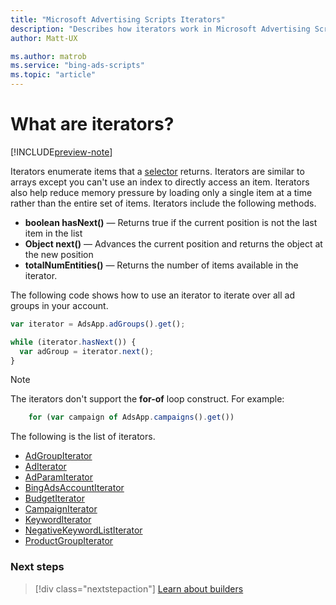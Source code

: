 ```yaml
---
title: "Microsoft Advertising Scripts Iterators"
description: "Describes how iterators work in Microsoft Advertising Scripts."
author: Matt-UX

ms.author: matrob
ms.service: "bing-ads-scripts"
ms.topic: "article"
---
```


# What are iterators?

[!INCLUDE[preview-note](../includes/preview-note.md)]

Iterators enumerate items that a [selector](selectors.md) returns. Iterators are similar to arrays except you can't use an index to directly access an item. Iterators also help reduce memory pressure by loading only a single item at a time rather than the entire set of items. Iterators include the following methods.

- **boolean hasNext()** &mdash; Returns true if the current position is not the last item in the list
- **Object next()** &mdash; Advances the current position and returns the object at the new position
- **totalNumEntities()** &mdash; Returns the number of items available in the iterator.

The following code shows how to use an iterator to iterate over all ad groups in your account.

```javascript
var iterator = AdsApp.adGroups().get();

while (iterator.hasNext()) {
  var adGroup = iterator.next();
}
```

> [!NOTE]
> The iterators don't support the **for-of** loop construct. For example:
>  
> ```javascript
>     for (var campaign of AdsApp.campaigns().get())
> ```

The following is the list of iterators.

- [AdGroupIterator](../reference/AdGroupIterator.md)
- [AdIterator](../reference/AdIterator.md)
- [AdParamIterator](../reference/AdParamIterator.md)
- [BingAdsAccountIterator](../reference/BingAdsAccountIterator.md)
- [BudgetIterator](../reference/BudgetIterator.md)
- [CampaignIterator](../reference/CampaignIterator.md)
- [KeywordIterator](../reference/KeywordIterator.md)
- [NegativeKeywordListIterator](../reference/NegativeKeywordListIterator.md)
- [ProductGroupIterator](../reference/ProductGroupIterator.md)

### Next steps

> [!div class="nextstepaction"]
> [Learn about builders](./builders.md)
